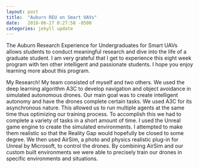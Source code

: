 ```yaml
---
layout: post
title:  "Auburn REU on Smart UAVs"
date:   2018-06-27 0:27:58 -0500
categories: jekyll update
---
```


The Auburn Research Experience for Undergraduates for Smart UAVs allows students to conduct meaningful research and dive into the life of a graduate student. I am very grateful that I get to experience this eight week program with ten other intelligent and passionate students. I hope you enjoy learning more about this program.



My Research! 
My team consisted of myself and two others. We used the deep learning algorithm A3C to develop navigation and object avoidance in simulated autonomous drones. Our main goal was to create intelligent autonomy and have the drones complete certain tasks. We used A3C for its asynchronous nature. This allowed us to run multiple agents at the same time thus optimizing our training process.  To accomplish this we had to complete a variety of tasks in a short amount of time. I used the Unreal game engine to create the simulated environments. I attempted to make them realistic so that the Reality Gap would hopefully be closed to some degree. We then used AirSim, a photo and physics realistic plug-in for Unreal by Microsoft, to control the drones. By combining AirSim and our custom built environments we were able to precisely train our drones in specific environments and situations.
